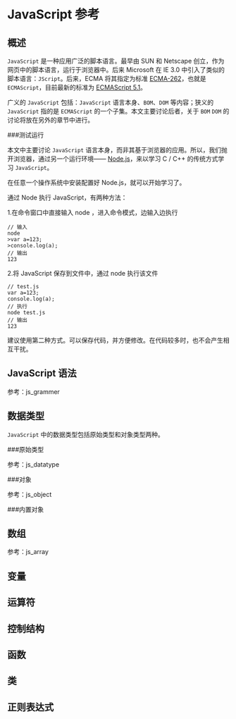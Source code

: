 JavaScript 参考
==============

概述
----

`JavaScript` 是一种应用广泛的脚本语言。最早由 SUN 和 Netscape 创立，作为网页中的脚本语言，运行于浏览器中。后来 Microsoft 在 IE 3.0 中引入了类似的脚本语言：`JScript`。后来，ECMA 将其指定为标准 [ECMA-262](https://en.wikipedia.org/wiki/ECMAScript "Wiki: ECMAScript")，也就是 `ECMAScript`，目前最新的标准为 [ECMAScript 5.1](http://www.ecma-international.org/publications/standards/Ecma-262.htm "ECMAScript 5.1")。

广义的 `JavaScript` 包括：`JavaScript` 语言本身、`BOM`、`DOM` 等内容；狭义的 `JavaScript` 指的是 `ECMAScript` 的一个子集。本文主要讨论后者，关于 `BOM` `DOM` 的讨论将放在另外的章节中进行。

###测试运行

本文中主要讨论 `JavaScript` 语言本身，而非其基于浏览器的应用。所以，我们抛开浏览器，通过另一个运行环境—— [Node.js](https://en.wikipedia.org/wiki/Node.js "Node.js")，来以学习 C / C++ 的传统方式学习 `JavaScript`。

在任意一个操作系统中安装配置好 Node.js，就可以开始学习了。

通过 Node 执行 JavaScript，有两种方法：

1.在命令窗口中直接输入 node ，进入命令模式，边输入边执行

	// 输入
	node
	>var a=123;
	>console.log(a);
	// 输出
	123

2.将 JavaScript 保存到文件中，通过 node 执行该文件

	// test.js
	var a=123;
	console.log(a);
	// 执行
	node test.js
	// 输出
	123

建议使用第二种方式。可以保存代码，并方便修改。在代码较多时，也不会产生相互干扰。

JavaScript 语法
---------------

参考：js_grammer

数据类型
--------

`JavaScript` 中的数据类型包括原始类型和对象类型两种。

###原始类型

参考：js_datatype

###对象

参考：js_object

###内置对象

数组
----

参考：js_array

变量
----

运算符
------

控制结构
--------

函数
----

类
--

正则表达式
----------